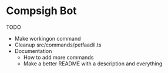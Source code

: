 # Compsigh Bot

TODO
- Make workingon command
- Cleanup src/commands/petfaadil.ts
- Documentation
  - How to add more commands
  - Make a better README with a description and everything
